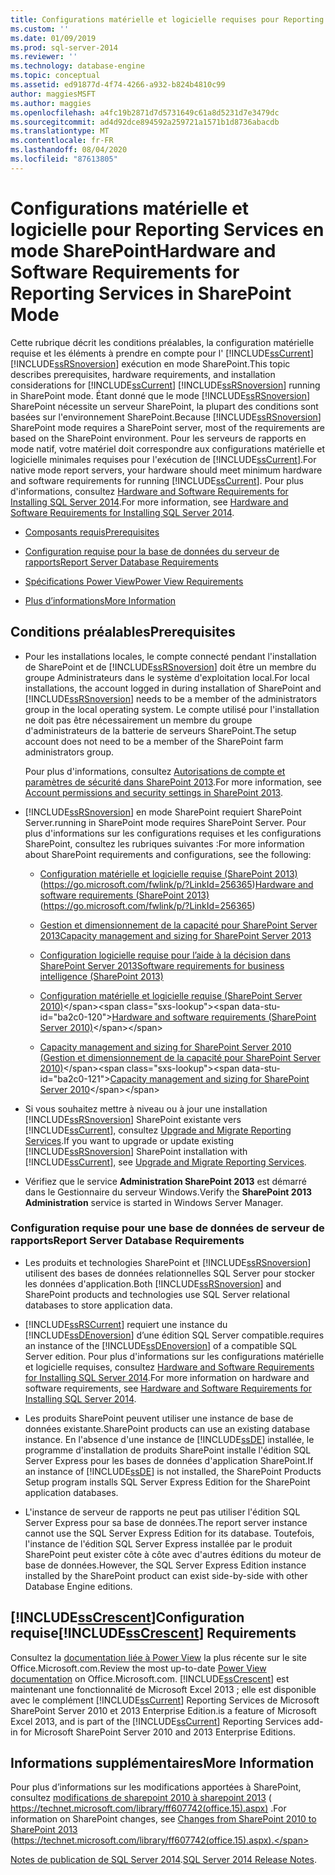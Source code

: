 ```yaml
---
title: Configurations matérielle et logicielle requises pour Reporting Services en mode SharePoint | Microsoft Docs
ms.custom: ''
ms.date: 01/09/2019
ms.prod: sql-server-2014
ms.reviewer: ''
ms.technology: database-engine
ms.topic: conceptual
ms.assetid: ed91877d-4f74-4266-a932-b824b4810c99
author: maggiesMSFT
ms.author: maggies
ms.openlocfilehash: a4fc19b2871d7d5731649c61a8d5231d7e3479dc
ms.sourcegitcommit: ad4d92dce894592a259721a1571b1d8736abacdb
ms.translationtype: MT
ms.contentlocale: fr-FR
ms.lasthandoff: 08/04/2020
ms.locfileid: "87613805"
---
```

# <a name="hardware-and-software-requirements-for-reporting-services-in-sharepoint-mode"></a><span data-ttu-id="ba2c0-102">Configurations matérielle et logicielle pour Reporting Services en mode SharePoint</span><span class="sxs-lookup"><span data-stu-id="ba2c0-102">Hardware and Software Requirements for Reporting Services in SharePoint Mode</span></span>

  <span data-ttu-id="ba2c0-103">Cette rubrique décrit les conditions préalables, la configuration matérielle requise et les éléments à prendre en compte pour l' [!INCLUDE[ssCurrent](../../includes/sscurrent-md.md)] [!INCLUDE[ssRSnoversion](../../includes/ssrsnoversion-md.md)] exécution en mode SharePoint.</span><span class="sxs-lookup"><span data-stu-id="ba2c0-103">This topic describes prerequisites, hardware requirements, and installation considerations for [!INCLUDE[ssCurrent](../../includes/sscurrent-md.md)] [!INCLUDE[ssRSnoversion](../../includes/ssrsnoversion-md.md)] running in SharePoint mode.</span></span> <span data-ttu-id="ba2c0-104">Étant donné que le mode [!INCLUDE[ssRSnoversion](../../includes/ssrsnoversion-md.md)] SharePoint nécessite un serveur SharePoint, la plupart des conditions sont basées sur l'environnement SharePoint.</span><span class="sxs-lookup"><span data-stu-id="ba2c0-104">Because [!INCLUDE[ssRSnoversion](../../includes/ssrsnoversion-md.md)] SharePoint mode requires a SharePoint server, most of the requirements are based on the SharePoint environment.</span></span> <span data-ttu-id="ba2c0-105">Pour les serveurs de rapports en mode natif, votre matériel doit correspondre aux configurations matérielle et logicielle minimales requises pour l'exécution de [!INCLUDE[ssCurrent](../../includes/sscurrent-md.md)].</span><span class="sxs-lookup"><span data-stu-id="ba2c0-105">For native mode report servers, your hardware should meet minimum hardware and software requirements for running [!INCLUDE[ssCurrent](../../includes/sscurrent-md.md)].</span></span> <span data-ttu-id="ba2c0-106">Pour plus d'informations, consultez [Hardware and Software Requirements for Installing SQL Server 2014](hardware-and-software-requirements-for-installing-sql-server.md).</span><span class="sxs-lookup"><span data-stu-id="ba2c0-106">For more information, see [Hardware and Software Requirements for Installing SQL Server 2014](hardware-and-software-requirements-for-installing-sql-server.md).</span></span>  
  
-   [<span data-ttu-id="ba2c0-107">Composants requis</span><span class="sxs-lookup"><span data-stu-id="ba2c0-107">Prerequisites</span></span>](#bkmk_prereq)  
  
-   [<span data-ttu-id="ba2c0-108">Configuration requise pour la base de données du serveur de rapports</span><span class="sxs-lookup"><span data-stu-id="ba2c0-108">Report Server Database Requirements</span></span>](#bkmk_report_server_database)  
  
-   [<span data-ttu-id="ba2c0-109">Spécifications Power View</span><span class="sxs-lookup"><span data-stu-id="ba2c0-109">Power View Requirements</span></span>](#bkmk_powerview)  
  
-   [<span data-ttu-id="ba2c0-110">Plus d’informations</span><span class="sxs-lookup"><span data-stu-id="ba2c0-110">More Information</span></span>](#bkmk_more_information)  
  
##  <a name="prerequisites"></a><a name="bkmk_prereq"></a> <span data-ttu-id="ba2c0-111">Conditions préalables</span><span class="sxs-lookup"><span data-stu-id="ba2c0-111">Prerequisites</span></span>  
  
-   <span data-ttu-id="ba2c0-112">Pour les installations locales, le compte connecté pendant l'installation de SharePoint et de [!INCLUDE[ssRSnoversion](../../includes/ssrsnoversion-md.md)] doit être un membre du groupe Administrateurs dans le système d'exploitation local.</span><span class="sxs-lookup"><span data-stu-id="ba2c0-112">For local installations, the account logged in during installation of SharePoint and [!INCLUDE[ssRSnoversion](../../includes/ssrsnoversion-md.md)] needs to be a member of the administrators group in the local operating system.</span></span> <span data-ttu-id="ba2c0-113">Le compte utilisé pour l'installation ne doit pas être nécessairement un membre du groupe d'administrateurs de la batterie de serveurs SharePoint.</span><span class="sxs-lookup"><span data-stu-id="ba2c0-113">The setup account does not need to be a member of the SharePoint farm administrators group.</span></span>  
  
     <span data-ttu-id="ba2c0-114">Pour plus d'informations, consultez [Autorisations de compte et paramètres de sécurité dans SharePoint 2013](https://technet.microsoft.com/library/cc678863.aspx).</span><span class="sxs-lookup"><span data-stu-id="ba2c0-114">For more information, see [Account permissions and security settings in SharePoint 2013](https://technet.microsoft.com/library/cc678863.aspx).</span></span>  
  
-   [!INCLUDE[ssRSnoversion](../../includes/ssrsnoversion-md.md)] <span data-ttu-id="ba2c0-115">en mode SharePoint requiert SharePoint Server.</span><span class="sxs-lookup"><span data-stu-id="ba2c0-115">running in SharePoint mode requires SharePoint Server.</span></span> <span data-ttu-id="ba2c0-116">Pour plus d'informations sur les configurations requises et les configurations SharePoint, consultez les rubriques suivantes :</span><span class="sxs-lookup"><span data-stu-id="ba2c0-116">For more information about SharePoint requirements and configurations, see the following:</span></span>  
  
    -   <span data-ttu-id="ba2c0-117">[Configuration matérielle et logicielle requise (SharePoint 2013)](https://go.microsoft.com/fwlink/p/?LinkId=256365) (https://go.microsoft.com/fwlink/p/?LinkId=256365)</span><span class="sxs-lookup"><span data-stu-id="ba2c0-117">[Hardware and software requirements (SharePoint 2013)](https://go.microsoft.com/fwlink/p/?LinkId=256365) (https://go.microsoft.com/fwlink/p/?LinkId=256365)</span></span>  
  
    -   [<span data-ttu-id="ba2c0-118">Gestion et dimensionnement de la capacité pour SharePoint Server 2013</span><span class="sxs-lookup"><span data-stu-id="ba2c0-118">Capacity management and sizing for SharePoint Server 2013</span></span>](https://technet.microsoft.com/library/cc261700.aspx)  
  
    -   [<span data-ttu-id="ba2c0-119">Configuration logicielle requise pour l’aide à la décision dans SharePoint Server 2013</span><span class="sxs-lookup"><span data-stu-id="ba2c0-119">Software requirements for business intelligence (SharePoint 2013)</span></span>](https://go.microsoft.com/fwlink/p/?LinkId=256367)  
  
    -   <span data-ttu-id="ba2c0-120">[Configuration matérielle et logicielle requise (SharePoint Server 2010)](https://technet.microsoft.com/library/cc262485\(v=office.14\))</span><span class="sxs-lookup"><span data-stu-id="ba2c0-120">[Hardware and software requirements (SharePoint Server 2010)](https://technet.microsoft.com/library/cc262485\(v=office.14\))</span></span>  
  
    -   <span data-ttu-id="ba2c0-121">[Capacity management and sizing for SharePoint Server 2010 (Gestion et dimensionnement de la capacité pour SharePoint Server 2010)](https://technet.microsoft.com/library/cc261700.aspx\(v=office.14\))</span><span class="sxs-lookup"><span data-stu-id="ba2c0-121">[Capacity management and sizing for SharePoint Server 2010](https://technet.microsoft.com/library/cc261700.aspx\(v=office.14\))</span></span>  
  
-   <span data-ttu-id="ba2c0-122">Si vous souhaitez mettre à niveau ou à jour une installation [!INCLUDE[ssRSnoversion](../../includes/ssrsnoversion-md.md)] SharePoint existante vers [!INCLUDE[ssCurrent](../../includes/sscurrent-md.md)], consultez [Upgrade and Migrate Reporting Services](../../reporting-services/install-windows/upgrade-and-migrate-reporting-services.md).</span><span class="sxs-lookup"><span data-stu-id="ba2c0-122">If you want to upgrade or update existing [!INCLUDE[ssRSnoversion](../../includes/ssrsnoversion-md.md)] SharePoint installation with [!INCLUDE[ssCurrent](../../includes/sscurrent-md.md)], see [Upgrade and Migrate Reporting Services](../../reporting-services/install-windows/upgrade-and-migrate-reporting-services.md).</span></span>  
  
-   <span data-ttu-id="ba2c0-123">Vérifiez que le service **Administration SharePoint 2013** est démarré dans le Gestionnaire du serveur Windows.</span><span class="sxs-lookup"><span data-stu-id="ba2c0-123">Verify the **SharePoint 2013 Administration** service is started in Windows Server Manager.</span></span>  
  
###  <a name="report-server-database-requirements"></a><a name="bkmk_report_server_database"></a> <span data-ttu-id="ba2c0-124">Configuration requise pour une base de données de serveur de rapports</span><span class="sxs-lookup"><span data-stu-id="ba2c0-124">Report Server Database Requirements</span></span>  
  
-   <span data-ttu-id="ba2c0-125">Les produits et technologies SharePoint et [!INCLUDE[ssRSnoversion](../../includes/ssrsnoversion-md.md)] utilisent des bases de données relationnelles SQL Server pour stocker les données d'application.</span><span class="sxs-lookup"><span data-stu-id="ba2c0-125">Both [!INCLUDE[ssRSnoversion](../../includes/ssrsnoversion-md.md)] and SharePoint products and technologies use SQL Server relational databases to store application data.</span></span>  
  
-   [!INCLUDE[ssRSCurrent](../../includes/ssrscurrent-md.md)] <span data-ttu-id="ba2c0-126">requiert une instance du [!INCLUDE[ssDEnoversion](../../includes/ssdenoversion-md.md)] d’une édition SQL Server compatible.</span><span class="sxs-lookup"><span data-stu-id="ba2c0-126">requires an instance of the [!INCLUDE[ssDEnoversion](../../includes/ssdenoversion-md.md)] of a compatible SQL Server edition.</span></span> <span data-ttu-id="ba2c0-127">Pour plus d'informations sur les configurations matérielle et logicielle requises, consultez [Hardware and Software Requirements for Installing SQL Server 2014](hardware-and-software-requirements-for-installing-sql-server.md).</span><span class="sxs-lookup"><span data-stu-id="ba2c0-127">For more information on hardware and software requirements, see [Hardware and Software Requirements for Installing SQL Server 2014](hardware-and-software-requirements-for-installing-sql-server.md).</span></span>  
  
-   <span data-ttu-id="ba2c0-128">Les produits SharePoint peuvent utiliser une instance de base de données existante.</span><span class="sxs-lookup"><span data-stu-id="ba2c0-128">SharePoint products can use an existing database instance.</span></span> <span data-ttu-id="ba2c0-129">En l'absence d'une instance de [!INCLUDE[ssDE](../../includes/ssde-md.md)] installée, le programme d'installation de produits SharePoint installe l'édition SQL Server Express pour les bases de données d'application SharePoint.</span><span class="sxs-lookup"><span data-stu-id="ba2c0-129">If an instance of [!INCLUDE[ssDE](../../includes/ssde-md.md)] is not installed, the SharePoint Products Setup program installs SQL Server Express Edition for the SharePoint application databases.</span></span>  
  
-   <span data-ttu-id="ba2c0-130">L'instance de serveur de rapports ne peut pas utiliser l'édition SQL Server Express pour sa base de données.</span><span class="sxs-lookup"><span data-stu-id="ba2c0-130">The report server instance cannot use the SQL Server Express Edition for its database.</span></span> <span data-ttu-id="ba2c0-131">Toutefois, l'instance de l'édition SQL Server Express installée par le produit SharePoint peut exister côte à côte avec d'autres éditions du moteur de base de données.</span><span class="sxs-lookup"><span data-stu-id="ba2c0-131">However, the SQL Server Express Edition instance installed by the SharePoint product can exist side-by-side with other Database Engine editions.</span></span>  
  
##  <a name="sscrescent-requirements"></a><a name="bkmk_powerview"></a><span data-ttu-id="ba2c0-132">[!INCLUDE[ssCrescent](../../includes/sscrescent-md.md)]Configuration requise</span><span class="sxs-lookup"><span data-stu-id="ba2c0-132">[!INCLUDE[ssCrescent](../../includes/sscrescent-md.md)] Requirements</span></span>

 <span data-ttu-id="ba2c0-133">Consultez la [documentation liée à Power View](https://office.microsoft.com/excel-help/power-view-explore-visualize-and-present-your-data-HA102835634.aspx) la plus récente sur le site Office.Microsoft.com.</span><span class="sxs-lookup"><span data-stu-id="ba2c0-133">Review the most up-to-date [Power View documentation](https://office.microsoft.com/excel-help/power-view-explore-visualize-and-present-your-data-HA102835634.aspx) on Office.Microsoft.com.</span></span> [!INCLUDE[ssCrescent](../../includes/sscrescent-md.md)] <span data-ttu-id="ba2c0-134">est maintenant une fonctionnalité de Microsoft Excel 2013 ; elle est disponible avec le complément [!INCLUDE[ssCurrent](../../includes/sscurrent-md.md)] Reporting Services de Microsoft SharePoint Server 2010 et 2013 Enterprise Edition.</span><span class="sxs-lookup"><span data-stu-id="ba2c0-134">is a feature of Microsoft Excel 2013, and is part of the [!INCLUDE[ssCurrent](../../includes/sscurrent-md.md)] Reporting Services add-in for Microsoft SharePoint Server 2010 and 2013 Enterprise Editions.</span></span>  
  
##  <a name="more-information"></a><a name="bkmk_more_information"></a> <span data-ttu-id="ba2c0-135">Informations supplémentaires</span><span class="sxs-lookup"><span data-stu-id="ba2c0-135">More Information</span></span>

 <span data-ttu-id="ba2c0-136">Pour plus d’informations sur les modifications apportées à SharePoint, consultez [modifications de sharepoint 2010 à sharepoint 2013](https://technet.microsoft.com/library/ff607742\(office.15\).aspx) ( https://technet.microsoft.com/library/ff607742(office.15).aspx) .</span><span class="sxs-lookup"><span data-stu-id="ba2c0-136">For information on SharePoint changes, see [Changes from SharePoint 2010 to SharePoint 2013](https://technet.microsoft.com/library/ff607742\(office.15\).aspx) (https://technet.microsoft.com/library/ff607742(office.15).aspx).</span></span>  
  
 <span data-ttu-id="ba2c0-137">[Notes de publication de SQL Server 2014](https://go.microsoft.com/fwlink/?LinkID=296445).</span><span class="sxs-lookup"><span data-stu-id="ba2c0-137">[SQL Server 2014 Release Notes](https://go.microsoft.com/fwlink/?LinkID=296445).</span></span>  
  
